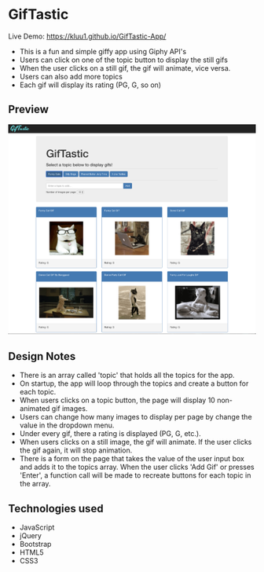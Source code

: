 # GifTastic
Live Demo: https://kluu1.github.io/GifTastic-App/
- This is a fun and simple giffy app using Giphy API's
- Users can click on one of the topic button to display the still gifs
- When the user clicks on a still gif, the gif will animate, vice versa.
- Users can also add more topics
- Each gif will display its rating (PG, G, so on)

## Preview
![Alt text](/screenshot.png?raw=true "giftastic")

## Design Notes
- There is an array called 'topic' that holds all the topics for the app.
- On startup, the app will loop through the topics and create a button for each topic.
- When users clicks on a topic button, the page will display 10 non-animated gif images. 
- Users can change how many images to display per page by change the value in the dropdown menu.
- Under every gif, there a rating is displayed (PG, G, etc.).
- When users clicks on a still image, the gif will animate. If the user clicks the gif again, it will stop animation.
- There is a form on the page that takes the value of the user input box and adds it to the topics array. When the user clicks 'Add Gif' or presses 'Enter', a function call will be made to recreate buttons for each topic in the array.

## Technologies used
- JavaScript
- jQuery
- Bootstrap
- HTML5
- CSS3
